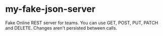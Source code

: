 # my-fake-json-server
Fake Online REST server for teams. You can use GET, POST, PUT, PATCH and DELETE. Changes aren't persisted between calls.
